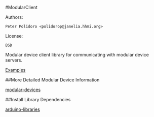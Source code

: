 #ModularClient

Authors:

    Peter Polidoro <polidorop@janelia.hhmi.org>

License:

    BSD

Modular device client library for communicating with modular device
servers.

[Examples](./examples)

##More Detailed Modular Device Information

[modular-devices](https://github.com/janelia-modular-devices/modular-devices)

##Install Library Dependencies

[arduino-libraries](https://github.com/janelia-arduino/arduino-libraries)
